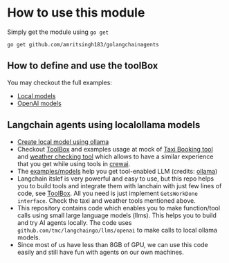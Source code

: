 # How to use this module

Simply get the module using `go get`

```shell
go get github.com/amritsingh183/golangchainagents
```

## How to define and use the toolBox

You may checkout the full examples:

- [Local models](examples/langchainWithLocalModels.go)
- [OpenAI models](examples/langchainWitOpenai.go)

## Langchain agents using localollama models

- [Create local model using ollama](examples/models/Readme.md)
- Checkout [ToolBox](pkg/toolbox/toolbox.go) and examples usage at mock of [Taxi Booking tool](examples/langchainWithLocalModels.go) and [weather checking tool](examples/langchainWithLocalModels.go) which allows to have a similar experience that you get while using tools in [crewai](https://docs.crewai.com/concepts/tools#using-crewai-tools).
- The [examples/models](docs/models) help you get tool-enabled LLM (credits: [ollama](https://ollama.com/))
- Langchain itslef is very powerful and easy to use, but this repo helps you to build tools and integrate them with lanchain with just few lines of code, see [ToolBox](pkg/toolbox/toolbox.go). All you need is just implement `GetsWorkDone interface`. Check the taxi and weather tools mentioned above.
- This repository contains code which enables you to make function/tool calls using small large language models (llms).
This helps you to build and try AI agents locally.
The code uses `github.com/tmc/langchaingo/llms/openai` to make calls to local ollama models.
- Since most of us have less than 8GB of GPU, we can use this code easily and still have fun with agents on our own machines.

